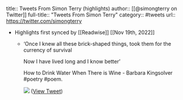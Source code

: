 title:: Tweets From Simon Terry (highlights)
author:: [[@simongterry on Twitter]]
full-title:: "Tweets From Simon Terry"
category:: #tweets
url:: https://twitter.com/simongterry

- Highlights first synced by [[Readwise]] [[Nov 19th, 2022]]
	- ‘Once I knew all these brick-shaped things, took them
	  for the currency of survival
	  
	  Now I have lived long and I know better’
	  
	  How to Drink Water When There is Wine - Barbara Kingsolver #poetry #poem. 
	  
	  ![](https://pbs.twimg.com/media/E31BaI9VcAUQWNz.jpg) ([View Tweet](https://twitter.com/simongterry/status/1404350599156551688))